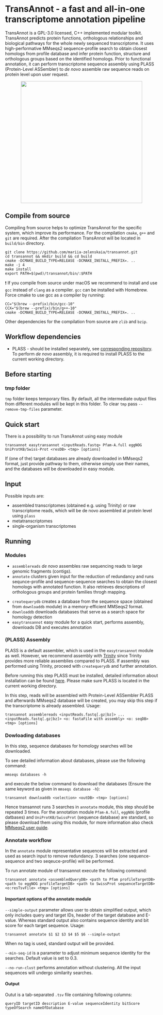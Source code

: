 # TransAnnot - a fast and all-in-one transcriptome annotation pipeline

TransAnnot is a GPL-3.0 licensed, C++ implemented modular toolkit. TransAnnot predicts protein functions, orthologous relationships and biological pathways for the whole newly sequenced transcriptome.
It uses high-performative MMseqs2 sequence-profile search to obtain closest homologs from profile database and infer protein function, structure and orthologous groups based on the identified homologs.
Prior to functional annotation, it can perform transcriptome sequence assembly using PLASS (Protein-Level ASSembler) to *de novo* assemble raw sequence reads on protein level upon user request.

<p align="center"><img src="https://github.com/mariia-zelenskaia/transannot/blob/main/.github/TransAnnot_logo.png" height="400" /></p>

## Compile from source

Compiling from source helps to optimize TransAnnot for the specific system, which improve its performance. For the compilation `cmake`, `g++` and `git` are required. After the compilation TransAnnot will be located in `build/bin` directory.

    git clone https://github.com/mariia-zelenskaia/transannot.git
    cd transannot && mkdir build && cd build
    cmake -DCMAKE_BUILD_TYPE=RELEASE -DCMAKE_INSTALL_PREFIX=. ..
    make -j 4
    make install
    export PATH=$(pwd)/transannot/bin/:$PATH

❗️ If you compile from source under macOS we recommend to install and use `gcc` instead of `clang` as a compiler. `gcc` can be installed with Homebrew. Force cmake to use gcc as a compiler by running:

    CC="$(brew --prefix)/bin/gcc-10"
    CCX="$(brew --prefix)/bin/g++-10"
    cmake -DCMAKE_BUILD_TYPE=RELEASE -DCMAKE_INSTALL_PREFIX=. ..

Other dependencies for the compilation from source are `zlib` and `bzip`.

## Workflow dependencies

- PLASS - should be installed separately, see [corresponding repository](https://github.com/soedinglab/plass). To perform *de novo* assembly, it is required to install PLASS to the current working directory.

## Before starting

### tmp folder

`tmp` folder keeps temporary files. By default, all the intermediate output files from different modules will be kept in this folder. To clear `tmp` pass `--remove-tmp-files` parameter.

## Quick start

There is a possibility to run TransAnnot using easy module

    transannot easytransannot <inputReads.fastq> Pfam-A.full eggNOG UniProtKB/Swiss-Prot <resDB> <tmp> [options]

If (one of the) target databases are already downloaded in MMseqs2 format, just provide pathway to them, otherwise simply use their names, and the databases will be downloaded in easy module.

## Input

Possible inputs are:

* assembled transcriptomes (obtained e.g. using Trinity) or raw transcriptome reads, which will be de novo assembled at protein level using `plass`
* metatranscriptomes
* single-organism transcriptomes
<!-- in such case it is possible to check for the contamination with `contamination` module, which is based on MMseqs2 taxonomy workflow -->

## Running

### Modules

* `assemblereads`            *de novo* assembles raw sequencing reads to large genomic fragments (contigs).
* `annotate`            clusters given input for the reduction of redundancy and runs sequnce-profile and sequence-sequence searches to obtain the closest homologs with annotated function. It also retrieves descriptions of orthologous groups and protein families throgh mapping. 
<!-- After running thhe search UniProt IDs will be retrieved to get more detailed information about the provided transcriptome.  -->
<!-- (It finds homologs for assembled contigs in the custom defined protein seqeunce database (default UniProtKB) using reciprocal-best hits (rbh module) search from MMseqs2 suite if taxonomy ID `--taxid` is provided, or MMseqs2 search if no taxonomy ID is supplied. After runing the search Gene Ontology ID will be obtained from UniProt.) -->
<!-- * `contamination`       It checks contaminated contigs using _easy-taxonomy_ module from MMseqs2 suite. This approach uses taxonomy assignments of every contig to identify contamination -->
* `createquerydb`            creates a database from the sequence space (obtained from `downloaddb` module) in a memory-efficient MMSeqs2 format.
* `downloaddb`          downloads databases that serve as a search space for homology detection
* `easytransannot`      easy module for a quick start, performs assembly, downloads DB and executes annotation

### (PLASS) Assembly

PLASS is a default assembler, which is used in the `easytransannot` module as well. However, we recommend assembly with [Trinity](https://github.com/trinityrnaseq/trinityrnaseq/wiki) since Trinity provides more reliable assemblies compared to PLASS. If assembly was performed using Trinity, proceed with `createquerydb` and further annotation. 

Before running this step PLASS must be installed, detailed information about installation can be found [here](https://github.com/soedinglab/plass#install-plass). Please make sure PLASS is located in the current working directory.

In this step, reads will be assembled with Protein-Level ASSembler PLASS and afterwards MMseqs2 database will be created, you may skip this step if the transcriptome is already assembled. Usage:

    transannot assemblereads <inputReads.fastq[.gz|bz]> ... <inputReads.fastq[.gz|bz]> <o: fastaFile with assembly> <o: seqDB> <tmp> [options]

### Dowloading databases

In this step, sequence databases for homology searches will be downloaded.
   
To see detailed information about databases, please use the following command:

    mmseqs databases -h

and execute the below command to download the databases (Ensure the same keyword as given in `mmseqs database -h`):

    transannot downloaddb <selection> <outDB> <tmp> [options]

Hence transannot runs 3 searches in `annotate` module, this step should be repeated 3 times. For the annotation module `Pfam-A.full`, `eggNOG` (profile datbases) and `UniProtKB/SwissProt` (sequence database) are standard, so please download them using this module, for more information also check [MMseqs2 user guide](https://github.com/soedinglab/MMseqs2/wiki#downloading-databases).

### Annotate workflow

In the `annotate` module representative sequences will be extracted and used as search input to remove redundancy. 3 searches (one sequence-sequence and two seqeuce-profile) will be performed.

To run annotate module of transannot execute the following command:

    transannot annotate <assembledQueryDB> <path to Pfam profileTargetDB> <path to eggNOG profileTargetDB> <path to SwissProt sequenceTargetDB> <o:resTsvFile> <tmp> [options]

#### Important options of the annotate module

`--simple-output` parameter allows user to obtain simplified output, which only includes query and target IDs, header of the target database and E-value. Whereas standard output also contains sequence identity and bit score for each target sequence. Usage: 
    
    transannot annotate $1 $2 $3 $4 $5 $6 --simple-output 

When no tag is used, standard output will be provided.

`--min-seq-id` is a parameter to adjust minimum sequence identity for the searches. Default value is set to 0.3.

`--no-run-clust` performs annotation without clustering. All the input sequences will undergo similarity searches.

#### Output

Outut is a tab-separated `.tsv` file containing following columns:

    queryID targetID description E-value sequenceIdentity bitScore typeOfSearch nameOfDatabase 

